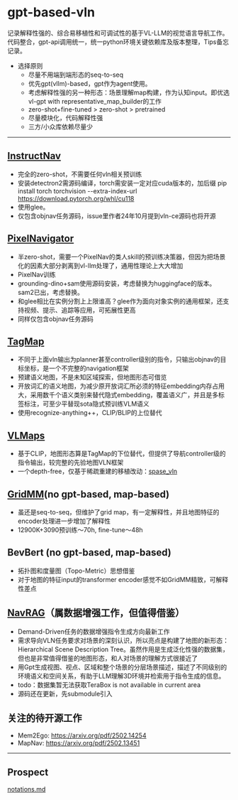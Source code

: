 # gpt-based-vln
记录解释性强的、综合易移植性和可调试性的基于VL-LLM的视觉语言导航工作。
代码整合，gpt-api调用统一，统一python环境关键依赖库及版本整理，Tips备忘记录。

- 选择原则
  - 尽量不用端到端形态的seq-to-seq
  - 优先gpt(vllm)-based，gpt作为agent使用。
  - 考虑解释性强的另一种形态：场景理解map构建，作为认知input。即优选vl-gpt with representative_map_builder的工作
  - zero-shot+fine-tuned > zero-shot > pretrained
  - 尽量模块化，代码解释性强
  - 三方/小众库依赖尽量少

---
## [InstructNav](InstructNav/README.md)

- 完全的zero-shot，不需要任何vln相关预训练
- 安装detectron2需源码编译，torch需安装一定对应cuda版本的，加后缀 pip install torch torchvision --extra-index-url https://download.pytorch.org/whl/cu118
- 使用glee。
- 仅包含objnav任务源码，issue里作者24年10月提到vln-ce源码也将开源

## [PixelNavigator](PixelNavigator/README.md)

- 半zero-shot，需要一个PixelNav的类人skill的预训练决策器，但因为把场景化的因素大部分剥离到vl-llm处理了，通用性理论上大大增加
- PixelNav训练
- grounding-dino+sam使用源码安装，考虑替换为huggingface的版本。sam2已出，考虑替换。
- 和glee相比在实例分割上上限谁高？glee作为面向对象实例的通用框架，还支持视频、提示、追踪等应用，可拓展性更高
- 同样仅包含objnav任务源码

## [TagMap](TagMap/README.md)

- 不同于上面vln输出为planner甚至controller级别的指令，只输出objnav的目标坐标，是一个不完整的navigation框架
- 预建语义地图，不是未知区域探索，但地图形态可借览
- 开放词汇的语义地图，为减少原开放词汇所必须的特征embedding内存占用大，采用数千个语义类别来替代隐式embedding，覆盖语义广，并且是多标签标注，可至少平替现sota隐式预训练VLM语义
- 使用recognize-anything++，CLIP/BLIP的上位替代

## [VLMaps](VLMaps/README.md)

- 基于CLIP，地图形态算是TagMap的下位替代，但提供了导航controller级的指令输出，较完整的先验地图VLN框架
- 一个depth-free，仅基于稀疏重建的移植改动：[spase_vln](https://github.com/xyyandhtl/sparse-vln)

##  [GridMM](GridMM/README.md)(no gpt-based, map-based)

- 虽还是seq-to-seq，但维护了grid map，有一定解释性，并且地图特征的encoder处理进一步增加了解释性
- 12900K+3090预训练～70h, fine-tune～48h

## BevBert (no gpt-based, map-based)

- 拓扑图和度量图（Topo-Metric）思想借鉴
- 对于地图的特征input的transformer encoder感觉不如GridMM精致，可解释性差点

## [NavRAG](NavRAG/README.md)（属数据增强工作，但值得借鉴）
- Demand-Driven任务的数据增强指令生成方向最新工作
- 需求导向VLN任务要求对场景的深刻认识，所以亮点是构建了地图的新形态：Hierarchical Scene Description Tree。虽然作用是生成泛化性强的数据集，但也是非常值得借鉴的地图形态，和人对场景的理解方式很接近了
- 用Gpt生成视图、视点、区域和整个场景的分层场景描述，描述了不同级别的环境语义和空间关系，有助于LLM理解3D环境并检索用于指令生成的信息。
- todo：数据集暂无法获取TeraBox is not available in current area
- 源码还在更新，先submodule引入

## 关注的待开源工作
- Mem2Ego: https://arxiv.org/pdf/2502.14254
- MapNav: https://arxiv.org/pdf/2502.13451
---
## Prospect
[notations.md](overview/notations.md)
